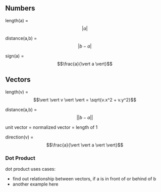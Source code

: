 ## Numbers

length(a) = $$\vert a \vert$$

distance(a,b) = $$\vert b - a \vert$$

sign(a) = $$\frac{a}{\vert a \vert}$$

## Vectors

length(v) = $$\vert \vert v \vert \vert = \sqrt{v.x^2 + v.y^2}$$

distance(a,b) = $$\vert \vert b - a \vert \vert$$

unit vector = normalized vector = length of 1

direction(v) = $$\frac{a}{\vert \vert a \vert \vert}$$

### Dot Product

dot product uses cases:

- find out relationship between vectors, if a is in front of or behind of b
- another example here
